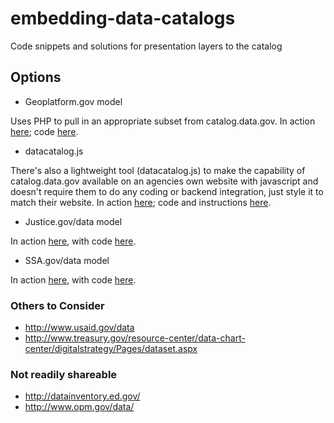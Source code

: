 embedding-data-catalogs
=======================

Code snippets and solutions for presentation layers to the catalog

## Options

* Geoplatform.gov model  

Uses PHP to pull in an appropriate subset from catalog.data.gov.  In action [here](http://www.geoplatform.gov/node/201/%26fq%3Dmetadata_type%3A%22geospatial%22%2BAND%2B); code [here](https://github.com/gbinal/embedding-data-catalogs/tree/master/php/geoplatform).  

* datacatalog.js  

There's also a lightweight tool (datacatalog.js) to make the capability of catalog.data.gov available on an agencies own website with javascript and doesn't require them to do any coding or backend integration, just style it to match their website. In action [here](http://dropbox.ashlock.us/sandbox/datacatalog.js/); code and instructions [here](https://github.com/gbinal/embedding-data-catalogs/blob/master/javascript/datacatalog.js/README.md).

* Justice.gov/data model

In action [here](http://www.justice.gov/data/inventory.php), with code [here](https://github.com/gbinal/embedding-data-catalogs/blob/master/php/justice.php).  


* SSA.gov/data model

In action [here](http://ssa.gov/data/), with code [here](https://github.com/gbinal/embedding-data-catalogs/blob/master/javascript/ssa_dot_gov-code.html).


### Others to Consider
* http://www.usaid.gov/data
* http://www.treasury.gov/resource-center/data-chart-center/digitalstrategy/Pages/dataset.aspx

### Not readily shareable
* http://datainventory.ed.gov/
* http://www.opm.gov/data/














